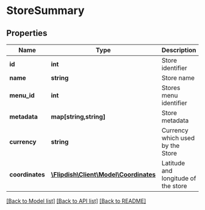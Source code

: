 # StoreSummary

## Properties
Name | Type | Description | Notes
------------ | ------------- | ------------- | -------------
**id** | **int** | Store identifier | [optional] 
**name** | **string** | Store name | [optional] 
**menu_id** | **int** | Stores menu identifier | [optional] 
**metadata** | **map[string,string]** | Store metadata | [optional] 
**currency** | **string** | Currency which used by the Store | [optional] 
**coordinates** | [**\Flipdish\Client\Model\Coordinates**](Coordinates.md) | Latitude and longitude of the store | [optional] 

[[Back to Model list]](../README.md#documentation-for-models) [[Back to API list]](../README.md#documentation-for-api-endpoints) [[Back to README]](../README.md)


